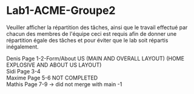 # Lab1-ACME-Groupe2

Veuiller afficher la répartition des tâches, ainsi que le travail effectué par chacun des membres de l'équipe
ceci est requis afin de donner une répartition égale des tâches et pour éviter que le lab soit répartis inégalement.

Denis Page 1-2-Form/About US (MAIN AND OVERALL LAYOUT) (HOME EXPLOSIVE AND ABOUT US LAYOUT)<br>
Sidi Page 3-4 <br>
Maxime Page 5-6 NOT COMPLETED <br>
Mathis Page 7-9  -> did not merge with main -1<br>
